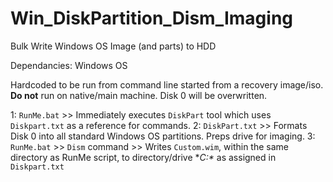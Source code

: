 # Win_DiskPartition_Dism_Imaging
Bulk Write Windows OS Image (and parts) to HDD

Dependancies: Windows OS

Hardcoded to be run from command line started from a recovery image/iso. **Do not** run on native/main machine.
Disk 0 will be overwritten.

1: `RunMe.bat` >> Immediately executes `DiskPart` tool which uses `Diskpart.txt` as a reference for commands.
2: `DiskPart.txt` >> Formats Disk 0 into all standard Windows OS partitions. Preps drive for imaging.
3: `RunMe.bat` >> `Dism` command >> Writes `Custom.wim`, within the same directory as RunMe script, to directory/drive **C:\**
as assigned in `Diskpart.txt`
